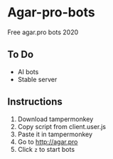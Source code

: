 # Agar-pro-bots
Free agar.pro bots 2020

## To Do
* AI bots
* Stable server

## Instructions
1. Download tampermonkey
2. Copy script from client.user.js
3. Paste it in tampermonkey
4. Go to http://agar.pro
5. Click ``z`` to start bots

